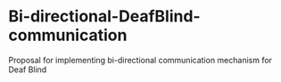 # Bi-directional-DeafBlind-communication
Proposal for implementing bi-directional communication mechanism for Deaf Blind
